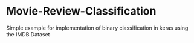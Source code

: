 # Movie-Review-Classification
Simple example for implementation of binary classification in keras using the IMDB Dataset
